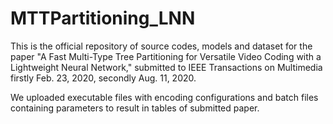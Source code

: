 # MTTPartitioning_LNN

This is the official repository of source codes, models and dataset for the paper "A Fast Multi-Type Tree Partitioning for Versatile Video Coding with a Lightweight Neural Network," submitted to IEEE Transactions on Multimedia firstly Feb. 23, 2020, secondly Aug. 11, 2020.

We uploaded executable files with encoding configurations and batch files containing parameters to result in tables of submitted paper. 

